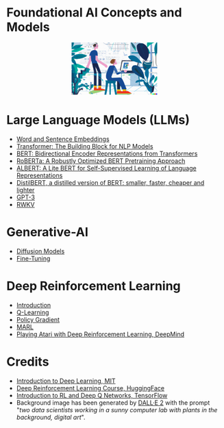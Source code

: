 # Foundational AI Concepts and Models

<p align="center">
  <img src="/img/dall-e-ai.png" width="200">
</p>

# Large Language Models (LLMs)

- [Word and Sentence Embeddings](./llms/Embeddings.md)
- [Transformer: The Building Block for NLP Models](./llms/Transformer.md)
- [BERT: Bidirectional Encoder Representations from Transformers](./llms/BERT.md)
- [RoBERTa: A Robustly Optimized BERT Pretraining Approach](./llms/RoBERTa.md)
- [ALBERT: A Lite BERT for Self-Supervised Learning of Language Representations](./llms/ALBERT.md)
- [DistilBERT, a distilled version of BERT: smaller, faster, cheaper and lighter](./llms/DistilBERT.md)
- [GPT-3](./llms/GPT-3.md)
- [RWKV](./llms/RWKV.md)

# Generative-AI

- [Diffusion Models](./gen-ai/Diffusion-Models.md)
- [Fine-Tuning](./gen-ai/FineTuning.md)

# Deep Reinforcement Learning

- [Introduction](./reinforcement-learning/Intro.md)
- [Q-Learning](./reinforcement-learning/Q-Learning.md)
- [Policy Gradient](./reinforcement-learning/Policy-Gradient.md)
- [MARL](./reinforcement-learning/MARL.md)
- [Playing Atari with Deep Reinforcement Learning, DeepMind](./reinforcement-learning/Playing-Atari-with-DeepRL.md)

# Credits

- [Introduction to Deep Learning, MIT](http://introtodeeplearning.com/)
- [Deep Reinforcement Learning Course, HuggingFace](https://huggingface.co/learn/deep-rl-course/)
- [Introduction to RL and Deep Q Networks, TensorFlow](https://www.tensorflow.org/agents/tutorials/0_intro_rl)
- Background image has been generated by [DALL·E 2](https://openai.com/dall-e-2/) with the prompt "*two data scientists working in a sunny computer lab with plants in the background, digital art*".